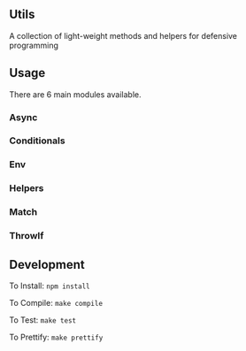 ## Utils

A collection of light-weight methods and helpers for defensive programming

## Usage

There are 6 main modules available.

### Async

### Conditionals

### Env

### Helpers

### Match

### ThrowIf

## Development

To Install:
`npm install`

To Compile:
`make compile`

To Test:
`make test`

To Prettify:
`make prettify`
